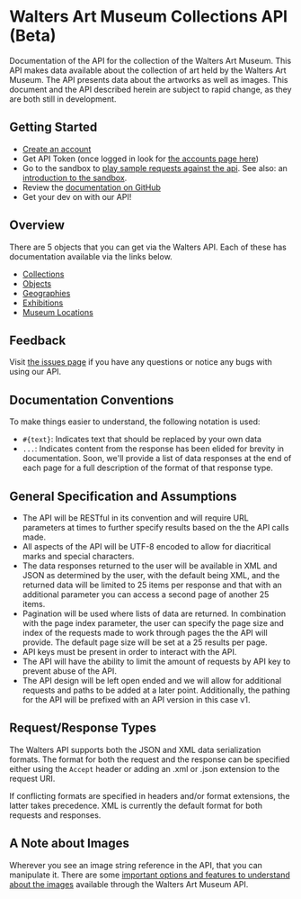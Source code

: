 Walters Art Museum Collections API (Beta)
================================================================================

Documentation of the API for the collection of the Walters Art Museum. This API makes data available about the collection of art held by the Walters Art Museum. The API presents data  about the artworks as well as images. This document and the API described herein are subject to rapid change, as they are both still in development.


## Getting Started
- [Create an account](http://api.thewalters.org/SGAccount/Register)
- Get API Token (once logged in look for [the accounts page here](http://api.thewalters.org/sgaccount/index))
- Go to the sandbox to [play sample requests against the api](http://api.thewalters.org/help/index). See also: an [introduction to the sandbox](api-sandbox.md).
- Review the [documentation on GitHub](https://github.com/WaltersArtMuseum/walters-api)
- Get your dev on with our API!


## Overview
There are 5 objects that you can get via the Walters API. Each of these has documentation available via the links below.
- [Collections](/collections/README.md)
- [Objects](/objects/README.md)
- [Geographies](/geographies/README.md)
- [Exhibitions](/exhibitions/README.md)
- [Museum Locations](/locations/README.md)


## Feedback
Visit [the issues page](https://github.com/WaltersArtMuseum/walters-api/issues) if you have any questions or notice any bugs with using our API. 


## Documentation Conventions
To make things easier to understand, the following notation is used:
- `#{text}`: Indicates text that should be replaced by your own data
- `...`: Indicates content from the response has been elided for brevity in documentation. Soon, we'll provide a list of data responses at the end of each page for a full description of the format of that response type.


## General Specification and Assumptions
- The API will be RESTful in its convention and will require URL parameters at times to further specify results based on the the API calls made.
- All aspects of the API will be UTF-8 encoded to allow for diacritical marks and special characters.
- The data responses returned to the user will be available in XML and JSON as determined by the user, with the default being XML, and the returned data will be limited to 25 items per response and that with an additional parameter you can access a second page of another 25 items.
- Pagination will be used where lists of data are returned. In combination with the page index parameter, the user can specify the page size and index of the requests made to work through pages the the API will provide. The default page size will be set at a 25 results per page.
- API keys must be present in order to interact with the API.
- The API will have the ability to limit the amount of requests by API key to prevent abuse of the API.
- The API design will be left open ended and we will allow for additional requests and paths to be added at a later point. Additionally, the pathing for the API will be prefixed with an API version in this case v1.


## Request/Response Types
The Walters API supports both the JSON and XML data serialization formats. The format for both the request and the response can be specified either using the `Accept` header or adding an .xml or .json extension to the request URI.

If conflicting formats are specified in headers and/or format extensions, the latter takes precedence. XML is currently the default format for both requests and responses.


## A Note about Images
Wherever you see an image string reference in the API, that you can manipulate it. There are some [important options and features to understand about the images](/images.md) available through the Walters Art Museum API.
